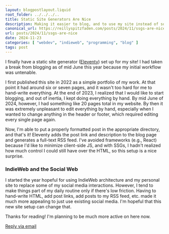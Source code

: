 ```yaml
---
layout: blogpostlayout.liquid
root_folder: ../../../..
title: Static Site Generators Are Nice
description: Making it easier to blog, and to use my site instead of social media
canonical_url: https://reillyspitzfaden.com/posts/2024/11/ssgs-are-nice
url: posts/2024/11/ssgs-are-nice
date: 2024-11-23
categories: [ "webdev", "indieweb", "programming", "blog" ]
tags: post
---
```


I finally have a static site generator ([Eleventy](https://www.11ty.dev/)) set up for my site! I had taken a break from blogging as of mid June this year because my initial workflow was untenable.

I first published this site in 2022 as a simple portfolio of my work. At that point it had around six or seven pages, and it wasn't too hard for me to hand-write everything. At the end of 2023, I realized that I would like to start blogging, and out of inertia, I kept doing everything by hand. By mid June of 2024, however, I had something like 20 pages total in my website. By then it was extremely unpleasant to edit everything by hand, especially when I wanted to change anything in the header or footer, which required editing every single page again.

Now, I'm able to put a properly formatted post in the appropriate directory, and that's it! Eleventy adds the post link and description to the blog page and generates a full-text RSS feed. I've avoided frameworks (e.g., React) because I'd like to minimize client-side JS, and with SSGs, I hadn't realized how much control I could still have over the HTML, so this setup is a nice surprise.

### IndieWeb and the Social Web
I started the year hopeful for using IndieWeb architecture and my personal site to replace some of my social media interactions. However, I tend to make things part of my daily routine only if there's low friction. Having to hand-write HTML, add post links, add posts to my RSS feed, etc. made it much more appealing to just use existing social media. I'm hopeful that this new site setup can change that.

Thanks for reading! I'm planning to be much more active on here now.

<div class="email-reply">
    <a href="mailto:reillypascal@gmail.com?subject=Re: {{ title }}">Reply via email</a>
</div>
